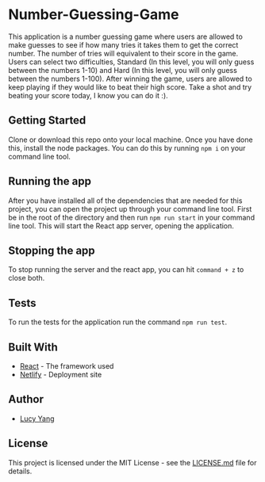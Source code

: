# Number-Guessing-Game

This application is a number guessing game where users are allowed to make guesses to see if how many tries it takes them to get the correct number. The number of tries will equivalent to their score in the game. Users can select two difficulties, Standard (In this level, you will only guess between the numbers 1-10) and Hard (In this level, you will only guess between the numbers 1-100). After winning the game, users are allowed to keep playing if they would like to beat their high score. Take a shot and try beating your score today, I know you can do it :).

## Getting Started

Clone or download this repo onto your local machine. Once you have done this, install the node packages. You can do this by running ```npm i``` on your command line tool.


## Running the app

After you have installed all of the dependencies that are needed for this project, you can open the project up through your command line tool. First be in the root of the directory and then run ```npm run start``` in your command line tool. This will start the React app server, opening the application.


## Stopping the app

To stop running the server and the react app, you can hit ```command + z``` to close both.


## Tests

To run the tests for the application run the command ```npm run test```.

## Built With

* [React](https://github.com/facebook/react) - The framework used
* [Netlify](https://number-guess-game.netlify.com/) - Deployment site

## Author

* [Lucy Yang](https://github.com/l-yang-05)


## License

This project is licensed under the MIT License - see the [LICENSE.md](LICENSE.md) file for details.
